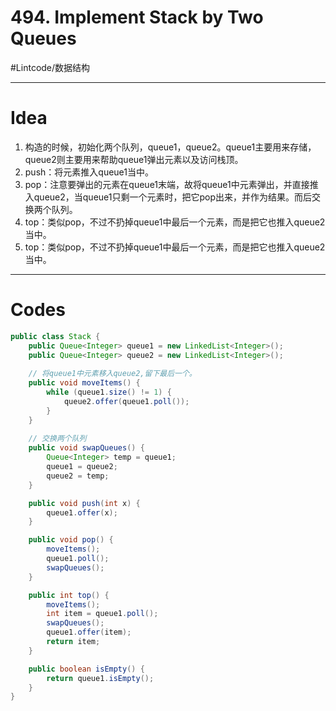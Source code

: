 # 494. Implement Stack by Two Queues
#Lintcode/数据结构
- - - -
# Idea
1. 构造的时候，初始化两个队列，queue1，queue2。queue1主要用来存储，queue2则主要用来帮助queue1弹出元素以及访问栈顶。
2. push：将元素推入queue1当中。
3. pop：注意要弹出的元素在queue1末端，故将queue1中元素弹出，并直接推入queue2，当queue1只剩一个元素时，把它pop出来，并作为结果。而后交换两个队列。
4. top：类似pop，不过不扔掉queue1中最后一个元素，而是把它也推入queue2当中。
5. top：类似pop，不过不扔掉queue1中最后一个元素，而是把它也推入queue2当中。
- - - -
# Codes
```java
public class Stack {
    public Queue<Integer> queue1 = new LinkedList<Integer>();
    public Queue<Integer> queue2 = new LinkedList<Integer>();
    
    // 将queue1中元素移入queue2,留下最后一个。
    public void moveItems() {
        while (queue1.size() != 1) {
            queue2.offer(queue1.poll());
        }
    }
    
    // 交换两个队列
    public void swapQueues() {
        Queue<Integer> temp = queue1;
        queue1 = queue2;
        queue2 = temp;
    }

    public void push(int x) {
        queue1.offer(x);
    }

    public void pop() {
        moveItems();
        queue1.poll();
        swapQueues();
    }

    public int top() {
        moveItems();
        int item = queue1.poll();
        swapQueues();
        queue1.offer(item);
        return item;
    }

    public boolean isEmpty() {
        return queue1.isEmpty();
    }
}
```
